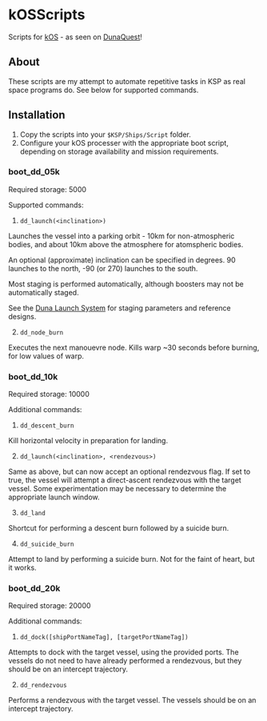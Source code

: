 # kOSScripts
Scripts for [kOS](https://github.com/KSP-KOS/KOS) - as seen on [DunaQuest](http://dunadirect.com)!

## About

These scripts are my attempt to automate repetitive tasks in KSP as real space programs do. See below for supported commands.

## Installation

1. Copy the scripts into your `$KSP/Ships/Script` folder.
2. Configure your kOS processer with the appropriate boot script, depending on storage availability and mission requirements.

### boot_dd_05k

Required storage: 5000

Supported commands:

1. `dd_launch(<inclination>)`
  
  Launches the vessel into a parking orbit - 10km for non-atmospheric bodies, and about 10km above the atmosphere for atomspheric bodies.
  
  An optional (approximate) inclination can be specified in degrees. 90 launches to the north, -90 (or 270) launches to the south.
  
  Most staging is performed automatically, although boosters may not be automatically staged.
  
  See the [Duna Launch System](http://www.dunadirect.com/vab.html) for staging parameters and reference designs.

2. `dd_node_burn`
  
  Executes the next manouevre node. Kills warp ~30 seconds before burning, for low values of warp.

### boot_dd_10k

Required storage: 10000

Additional commands:

1. `dd_descent_burn`
  
  Kill horizontal velocity in preparation for landing.

2. `dd_launch(<inclination>, <rendezvous>)`
  
  Same as above, but can now accept an optional rendezvous flag. If set to true, the vessel will attempt a direct-ascent rendezvous with the target vessel. Some experimentation may be necessary to determine the appropriate launch window.

3. `dd_land`
  
  Shortcut for performing a descent burn followed by a suicide burn.

4. `dd_suicide_burn`
  
  Attempt to land by performing a suicide burn. Not for the faint of heart, but it works.

### boot_dd_20k

Required storage: 20000

Additional commands:

1. `dd_dock([shipPortNameTag], [targetPortNameTag])`
  
  Attempts to dock with the target vessel, using the provided ports. The vessels do not need to have already performed a rendezvous, but they should be on an intercept trajectory.

2. `dd_rendezvous`

  Performs a rendezvous with the target vessel. The vessels should be on an intercept trajectory.
